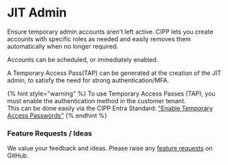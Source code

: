 # JIT Admin

Ensure temporary admin accounts aren't left active. CIPP lets you create accounts with specific roles as needed and easily removes them automatically when no longer required.

Accounts can be scheduled, or immediately enabled.

A Temporary Access Pass(TAP) can be generated at the creation of the JIT admin, to satisfy the need for strong authentication/MFA.

{% hint style="warning" %}
To use Temporary Access Passes (TAP), you must enable the authentication method in the customer tenant. \
This can be done easily via the CIPP Entra Standard: ["Enable Temporary Access Passwords"](../../tenant/standards/list-standards/entra-aad-standards.md)
{% endhint %}



### Feature Requests / Ideas

We value your feedback and ideas. Please raise any [feature requests](https://github.com/KelvinTegelaar/CIPP/issues/new?assignees=\&labels=enhancement%2Cno-priority\&projects=\&template=feature.yml\&title=%5BFeature+Request%5D%3A+) on GitHub.
